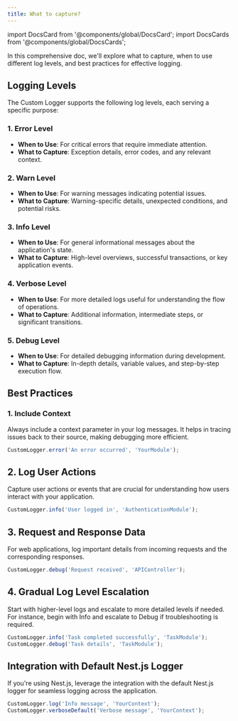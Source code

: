 ```yaml
---
title: What to capture?
---
```

import DocsCard from '@components/global/DocsCard';
import DocsCards from '@components/global/DocsCards';

<head>
  <title>Stencil Features</title>
</head>
<p>

In this comprehensive doc, we'll explore what to capture, when to use different log levels, and best practices for effective logging.

## Logging Levels

The Custom Logger supports the following log levels, each serving a specific purpose:

### 1. Error Level

- **When to Use**: For critical errors that require immediate attention.
- **What to Capture**: Exception details, error codes, and any relevant context.

### 2. Warn Level

- **When to Use**: For warning messages indicating potential issues.
- **What to Capture**: Warning-specific details, unexpected conditions, and potential risks.

### 3. Info Level

- **When to Use**: For general informational messages about the application's state.
- **What to Capture**: High-level overviews, successful transactions, or key application events.

### 4. Verbose Level

- **When to Use**: For more detailed logs useful for understanding the flow of operations.
- **What to Capture**: Additional information, intermediate steps, or significant transitions.

### 5. Debug Level

- **When to Use**: For detailed debugging information during development.
- **What to Capture**: In-depth details, variable values, and step-by-step execution flow.

## Best Practices

### 1. Include Context

Always include a context parameter in your log messages. It helps in tracing issues back to their source, making debugging more efficient.

```typescript
CustomLogger.error('An error occurred', 'YourModule');
```

## 2. Log User Actions

Capture user actions or events that are crucial for understanding how users interact with your application.

```typescript
CustomLogger.info('User logged in', 'AuthenticationModule');
```

## 3. Request and Response Data

For web applications, log important details from incoming requests and the corresponding responses.

```typescript
CustomLogger.debug('Request received', 'APIController');
```

## 4. Gradual Log Level Escalation

Start with higher-level logs and escalate to more detailed levels if needed. For instance, begin with Info and escalate to Debug if troubleshooting is required.

```typescript
CustomLogger.info('Task completed successfully', 'TaskModule');
CustomLogger.debug('Task details', 'TaskModule');
```

## Integration with Default Nest.js Logger

If you're using Nest.js, leverage the integration with the default Nest.js logger for seamless logging across the application.

```typescript
CustomLogger.log('Info message', 'YourContext');
CustomLogger.verboseDefault('Verbose message', 'YourContext');
```

</p>
